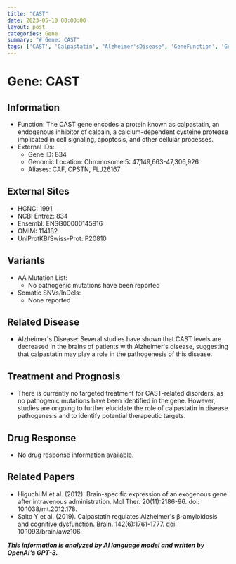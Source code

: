```yaml
---
title: "CAST"
date: 2023-05-10 00:00:00
layout: post
categories: Gene
summary: "# Gene: CAST"
tags: ['CAST', 'Calpastatin', "Alzheimer'sDisease", 'GeneFunction', 'GeneticVariants', 'DiseasePathogenesis', 'TherapeuticTargets', 'BrainSpecificExpression']
---
```


# Gene: CAST

## Information
- Function: The CAST gene encodes a protein known as calpastatin, an endogenous inhibitor of calpain, a calcium-dependent cysteine protease implicated in cell signaling, apoptosis, and other cellular processes.
- External IDs:
    - Gene ID: 834
    - Genomic Location: Chromosome 5: 47,149,663-47,306,926
    - Aliases: CAF, CPSTN, FLJ26167

## External Sites
- HGNC: 1991
- NCBI Entrez: 834
- Ensembl: ENSG00000145916
- OMIM: 114182
- UniProtKB/Swiss-Prot: P20810

## Variants
- AA Mutation List:
    - No pathogenic mutations have been reported
- Somatic SNVs/InDels:
    - None reported

## Related Disease
- Alzheimer's Disease: Several studies have shown that CAST levels are decreased in the brains of patients with Alzheimer's disease, suggesting that calpastatin may play a role in the pathogenesis of this disease.

## Treatment and Prognosis
- There is currently no targeted treatment for CAST-related disorders, as no pathogenic mutations have been identified in the gene. However, studies are ongoing to further elucidate the role of calpastatin in disease pathogenesis and to identify potential therapeutic targets.

## Drug Response
- No drug response information available.

## Related Papers
- Higuchi M et al. (2012). Brain-specific expression of an exogenous gene after intravenous administration. Mol Ther. 20(11):2186-96. doi: 10.1038/mt.2012.178.
- Saito Y et al. (2019). Calpastatin regulates Alzheimer's β-amyloidosis and cognitive dysfunction. Brain. 142(6):1761-1777. doi: 10.1093/brain/awz106.

**_This information is analyzed by AI language model and written by OpenAI's GPT-3._**